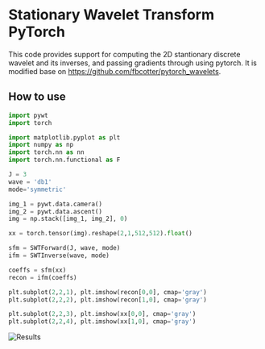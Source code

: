 # Stationary Wavelet Transform PyTorch 

This code provides support for computing the 2D stantionary discrete wavelet and its inverses, and passing gradients through using pytorch.
It is modified base on https://github.com/fbcotter/pytorch_wavelets.

## How to use
```python
import pywt
import torch

import matplotlib.pyplot as plt
import numpy as np
import torch.nn as nn
import torch.nn.functional as F

J = 3
wave = 'db1'
mode='symmetric'

img_1 = pywt.data.camera()
img_2 = pywt.data.ascent()
img = np.stack([img_1, img_2], 0)

xx = torch.tensor(img).reshape(2,1,512,512).float()

sfm = SWTForward(J, wave, mode)
ifm = SWTInverse(wave, mode)

coeffs = sfm(xx)
recon = ifm(coeffs)

plt.subplot(2,2,1), plt.imshow(recon[0,0], cmap='gray')
plt.subplot(2,2,2), plt.imshow(recon[1,0], cmap='gray')

plt.subplot(2,2,3), plt.imshow(xx[0,0], cmap='gray')
plt.subplot(2,2,4), plt.imshow(xx[1,0], cmap='gray')
```

![Results](https://i.imgur.com/xCvzzDw.png)

